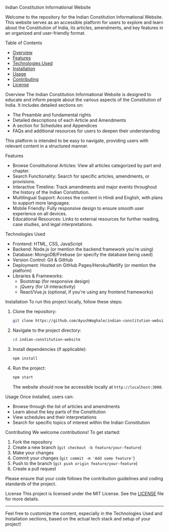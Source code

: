 
 Indian Constitution Informational Website

Welcome to the repository for the Indian Constitution Informational Website. This website serves as an accessible platform for users to explore and learn about the Constitution of India, its articles, amendments, and key features in an organized and user-friendly format.

Table of Contents
- [Overview](#overview)
- [Features](#features)
- [Technologies Used](#technologies-used)
- [Installation](#installation)
- [Usage](#usage)
- [Contributing](#contributing)
- [License](#license)

 Overview
The Indian Constitution Informational Website is designed to educate and inform people about the various aspects of the Constitution of India. It includes detailed sections on:
- The Preamble and fundamental rights
- Detailed descriptions of each Article and Amendments
- A section for Schedules and Appendices
- FAQs and additional resources for users to deepen their understanding

This platform is intended to be easy to navigate, providing users with relevant content in a structured manner.

 Features
- Browse Constitutional Articles: View all articles categorized by part and chapter.
- Search Functionality: Search for specific articles, amendments, or provisions.
- Interactive Timeline: Track amendments and major events throughout the history of the Indian Constitution.
- Multilingual Support: Access the content in Hindi and English, with plans to support more languages.
- Mobile Friendly: Fully responsive design to ensure smooth user experience on all devices.
- Educational Resources: Links to external resources for further reading, case studies, and legal interpretations.

 Technologies Used
- Frontend: HTML, CSS, JavaScript
- Backend: Node.js (or mention the backend framework you're using)
- Database: MongoDB/Firebase (or specify the database being used)
- Version Control: Git & GitHub
- Deployment: Hosted on GitHub Pages/Heroku/Netlify (or mention the platform)
- Libraries & Frameworks:
  - Bootstrap (for responsive design)
  - jQuery (for UI interactivity)
  - React/Vue.js (optional, if you're using any frontend frameworks)
  
 Installation
To run this project locally, follow these steps:

1. Clone the repository:
    ```bash
    git clone https://github.com/AyushWaghale/indian-constitution-website.git
    ```

2. Navigate to the project directory:
    ```bash
    cd indian-constitution-website
    ```

3. Install dependencies (if applicable):
    ```bash
    npm install
    ```

4. Run the project:
    ```bash
    npm start
    ```

   The website should now be accessible locally at `http://localhost:3000`.

 Usage
Once installed, users can:
- Browse through the list of articles and amendments
- Learn about the key parts of the Constitution
- View schedules and their interpretations
- Search for specific topics of interest within the Indian Constitution

 Contributing
We welcome contributions! To get started:
1. Fork the repository
2. Create a new branch (`git checkout -b feature/your-feature`)
3. Make your changes
4. Commit your changes (`git commit -m 'Add some feature'`)
5. Push to the branch (`git push origin feature/your-feature`)
6. Create a pull request

Please ensure that your code follows the contribution guidelines and coding standards of the project.

 License
This project is licensed under the MIT License. See the [LICENSE](LICENSE) file for more details.

---

Feel free to customize the content, especially in the Technologies Used and Installation sections, based on the actual tech stack and setup of your project!
